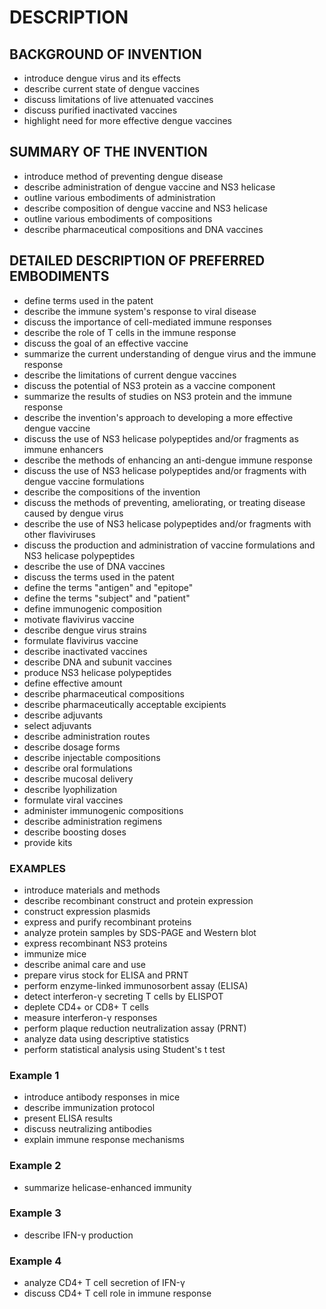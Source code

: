 # DESCRIPTION

## BACKGROUND OF INVENTION

- introduce dengue virus and its effects
- describe current state of dengue vaccines
- discuss limitations of live attenuated vaccines
- discuss purified inactivated vaccines
- highlight need for more effective dengue vaccines

## SUMMARY OF THE INVENTION

- introduce method of preventing dengue disease
- describe administration of dengue vaccine and NS3 helicase
- outline various embodiments of administration
- describe composition of dengue vaccine and NS3 helicase
- outline various embodiments of compositions
- describe pharmaceutical compositions and DNA vaccines

## DETAILED DESCRIPTION OF PREFERRED EMBODIMENTS

- define terms used in the patent
- describe the immune system's response to viral disease
- discuss the importance of cell-mediated immune responses
- describe the role of T cells in the immune response
- discuss the goal of an effective vaccine
- summarize the current understanding of dengue virus and the immune response
- describe the limitations of current dengue vaccines
- discuss the potential of NS3 protein as a vaccine component
- summarize the results of studies on NS3 protein and the immune response
- describe the invention's approach to developing a more effective dengue vaccine
- discuss the use of NS3 helicase polypeptides and/or fragments as immune enhancers
- describe the methods of enhancing an anti-dengue immune response
- discuss the use of NS3 helicase polypeptides and/or fragments with dengue vaccine formulations
- describe the compositions of the invention
- discuss the methods of preventing, ameliorating, or treating disease caused by dengue virus
- describe the use of NS3 helicase polypeptides and/or fragments with other flaviviruses
- discuss the production and administration of vaccine formulations and NS3 helicase polypeptides
- describe the use of DNA vaccines
- discuss the terms used in the patent
- define the terms "antigen" and "epitope"
- define the terms "subject" and "patient"
- define immunogenic composition
- motivate flavivirus vaccine
- describe dengue virus strains
- formulate flavivirus vaccine
- describe inactivated vaccines
- describe DNA and subunit vaccines
- produce NS3 helicase polypeptides
- define effective amount
- describe pharmaceutical compositions
- describe pharmaceutically acceptable excipients
- describe adjuvants
- select adjuvants
- describe administration routes
- describe dosage forms
- describe injectable compositions
- describe oral formulations
- describe mucosal delivery
- describe lyophilization
- formulate viral vaccines
- administer immunogenic compositions
- describe administration regimens
- describe boosting doses
- provide kits

### EXAMPLES

- introduce materials and methods
- describe recombinant construct and protein expression
- construct expression plasmids
- express and purify recombinant proteins
- analyze protein samples by SDS-PAGE and Western blot
- express recombinant NS3 proteins
- immunize mice
- describe animal care and use
- prepare virus stock for ELISA and PRNT
- perform enzyme-linked immunosorbent assay (ELISA)
- detect interferon-γ secreting T cells by ELISPOT
- deplete CD4+ or CD8+ T cells
- measure interferon-γ responses
- perform plaque reduction neutralization assay (PRNT)
- analyze data using descriptive statistics
- perform statistical analysis using Student's t test

### Example 1

- introduce antibody responses in mice
- describe immunization protocol
- present ELISA results
- discuss neutralizing antibodies
- explain immune response mechanisms

### Example 2

- summarize helicase-enhanced immunity

### Example 3

- describe IFN-γ production

### Example 4

- analyze CD4+ T cell secretion of IFN-γ
- discuss CD4+ T cell role in immune response

